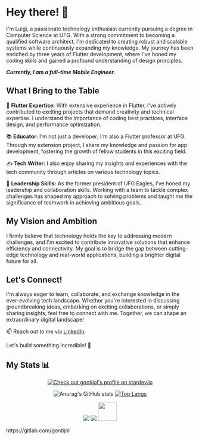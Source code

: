 # Hey there! 👋

I'm Luigi, a passionate technology enthusiast currently pursuing a degree in Computer Science at UFG. With a strong commitment to becoming a qualified software architect, I'm dedicated to creating robust and scalable systems while continuously expanding my knowledge. My journey has been enriched by three years of Flutter development, where I've honed my coding skills and gained a profound understanding of design principles.

**_Currently, I am a full-time Mobile Engineer._**

## What I Bring to the Table

📱 **Flutter Expertise:** With extensive experience in Flutter, I've actively contributed to exciting projects that demand creativity and technical expertise. I understand the importance of coding best practices, interface design, and performance optimization.

📚 **Educator:** I'm not just a developer; I'm also a Flutter professor at UFG. Through my extension project, I share my knowledge and passion for app development, fostering the growth of fellow students in this exciting field.

✍️ **Tech Writer:** I also enjoy sharing my insights and experiences with the tech community through articles on various technology topics.

👥 **Leadership Skills:** As the former president of UFG Eagles, I've honed my leadership and collaboration skills. Working with a team to tackle complex challenges has shaped my approach to solving problems and taught me the significance of teamwork in achieving ambitious goals.

## My Vision and Ambition

I firmly believe that technology holds the key to addressing modern challenges, and I'm excited to contribute innovative solutions that enhance efficiency and connectivity. My goal is to bridge the gap between cutting-edge technology and real-world applications, building a brighter digital future for all.

## Let's Connect!

I'm always eager to learn, collaborate, and exchange knowledge in the ever-evolving tech landscape. Whether you're interested in discussing groundbreaking ideas, embarking on exciting collaborations, or simply sharing insights, feel free to connect with me. Together, we can shape an extraordinary digital landscape!

📫 Reach out to me via [LinkedIn](https://www.linkedin.com/in/luigigontijo).

Let's build something incredible! 🚀

## My Stats 📊

<div align="center">
 
 [![Check out gontijol's profile on stardev.io](https://stardev.io/developers/gontijol/badge/languages/locality.svg)](https://stardev.io/developers/gontijol)
 
</div>

 <div align="center">
  
![Anurag's GitHub stats](https://github-readme-stats.vercel.app/api?username=gontijol&show_icons=true&theme=tokyonight)     [![Top Langs](https://github-readme-stats.vercel.app/api/top-langs/?username=gontijol&theme=tokyonight&layout=compact)](https://github.com/anuraghazra/github-readme-stats)

 </div>
  
 <div align="center">
  
[<img src="https://img.shields.io/badge/Luigi Gontijo-%230077B5.svg?&style=for-the-badge&logo=linkedin&logoColor=white" />](https://www.linkedin.com/in/luigigontijo/) [<img src = "https://img.shields.io/badge/Luigi Gontijo-%23E4405F.svg?&style=for-the-badge&logo=instagram&logoColor=white">](https://www.instagram.com/luigicodes/) 
[<img  src = "https://seekvectorlogo.com/wp-content/uploads/2021/12/medium-vector-logo-2021.png?&style=for-the-badge&logo=facebook&logoColor=white" height="50px">](https://medium.com/@luigi.gontijo)

</div>

<div>https://gitlab.com/gontijol</div>

